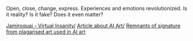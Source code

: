 Open, close, change, express.
Experiences and emotions revolutionized.
Is it reality?
Is it fake?
Does it even matter?

[Jamiroquai - Virtual Insanity/](https://www.youtube.com/watch?v=N10PyvWnlfE)
[Article about AI Art/](https://thewildcattribune.com/15530/ae/ai-generated-art-raises-ethical-concerns/)
[Remnants of signature from plagarised art used in AI art](https://nwn.blogs.com/.a/6a00d8341bf74053ef02af1c92e966200d-800wi)
